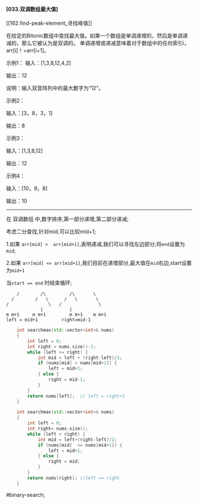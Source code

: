 ####  [033.双调数组最大值]
[[162.find-peak-element_寻找峰值]]

在给定的Bitonic数组中查找最大值。如果一个数组是单调递增的，然后是单调递减的，那么它被认为是双调的。
单调递增或递减意味着对于数组中的任何索引i，arr[i]！=arr[i+1]。

示例1：
输入：[1,3,8,12,4,2]

输出：12

说明：输入双音阵列中的最大数字为“12”。

示例2：

输入：[3，8，3，1]

输出：8

示例3：

输入：[1,3,8,12]

输出：12

示例4：

输入：[10，9，8]

输出：10

---- ----

在 双调数组 中,数字排序,第一部分递增,第二部分递减;

考虑二分查找,针对mid,可以比较mid+1;

1.如果 `arr[mid] >  arr[mid+1]`,表明递减,我们可以寻找左边部分;将`end`设置为`mid`;

2.如果 `arr[mid] <= arr[mid+1]`,我们目前在递增部分,最大值在`mid`右边,start设置为`mid+1`

当`start == end` 时结束循环;
```
    /        /\         /\       \
  /        /   \      /   \       \
/               \   /              \
             |          |
m m+1     m m+1         m m+1    m m+1
left = mid+1         right=mid-1
```

```cpp
    int searchmax(std::vector<int>& nums)
    {
        int left = 0;
        int right = nums.size()-1;
        while (left <= right) {
            int mid = left + (right-left)/2;
            if (nums[mid] < nums[mid+1]) {
                left = mid+1;
            } else {
                right = mid-1;
            }
        }
        return nums[left];  // left = right+1
    }
```

```cpp
    int searchmax(std::vector<int>& nums)
    {
        int left = 0;
        int right= nums.size();
        while (left < right) {
            int mid = left+(right-left)/2;
            if (nums[mid]  <= nums[mid+1]) {
                left = mid+1;
            } else {
                right = mid;
            }
        }
        return nums[right]; //left == right
    }
```


#binary-search;

